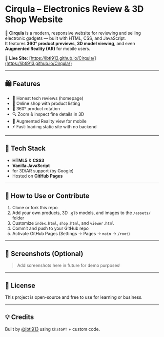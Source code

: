 # Cirqula – Electronics Review & 3D Shop Website

🧠 **Cirqula** is a modern, responsive website for reviewing and selling electronic gadgets — built with HTML, CSS, and JavaScript.  
It features **360° product previews**, **3D model viewing**, and even **Augmented Reality (AR)** for mobile users.

🔗 **Live Site**: [https://ibti913.github.io/Cirqula/](https://ibti913.github.io/Cirqula/)

---

## 🛍️ Features
- 📝 Honest tech reviews (homepage)
- 🛒 Online shop with product listing
- 🔁 360° product rotation
- 🔍 Zoom & inspect fine details in 3D
- 📱 Augmented Reality view for mobile
- ⚡ Fast-loading static site with no backend

---

## 📁 Tech Stack
- **HTML5** & **CSS3**
- **Vanilla JavaScript**
- **[<model-viewer>](https://modelviewer.dev/)** for 3D/AR support (by Google)
- Hosted on **GitHub Pages**

---

## 🧪 How to Use or Contribute
1. Clone or fork this repo  
2. Add your own products, 3D `.glb` models, and images to the `/assets/` folder  
3. Customize `index.html`, `shop.html`, and `viewer.html`  
4. Commit and push to your GitHub repo  
5. Activate GitHub Pages (Settings → Pages → `main` → `/root`)

---

## 📸 Screenshots (Optional)
> Add screenshots here in future for demo purposes!

---

## 🧾 License
This project is open-source and free to use for learning or business.

---

## 💡 Credits
Built by [@ibti913](https://github.com/ibti913) using `ChatGPT` + custom code.
